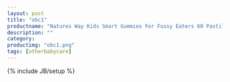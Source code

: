 ```yaml
---
layout: post
title: "obc1"
productname: "Natures Way Kids Smart Gummies For Fussy Eaters 60 Pastilles"
description: ""
category: 
productimg: "obc1.png"
tags: [otherbabycare]
---
```

{% include JB/setup %}
